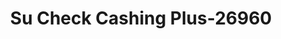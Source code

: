 ---
f_zip-code: 78660
f_state-code: TX
title: Su Check Cashing Plus-26960
f_phone: 512-252-2166
f_city-only: Pflugerville
f_address: 2700 Pecan Street West Suite 301 Pflugerville
f_location-unique-id: '26960'
slug: su-check-cashing-plus-26960
updated-on: '2024-05-30T13:46:58.046Z'
created-on: '2024-05-30T13:36:59.803Z'
published-on: '2024-05-30T13:54:32.469Z'
f_city-state: cms/city/pflugerville-tx.md
f_company: cms/company/su-check-cashing-plus.md
f_state: cms/state/texas.md
layout: '[payday-loan].html'
tags: payday-loan
---